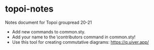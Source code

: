 # topoi-notes
Notes document for Topoi groupread 20-21

* Add new commands to common.sty. 
* Add your name to the \contributors command in common.sty!
* Use this tool for creating commutative diagrams: https://q.uiver.app/